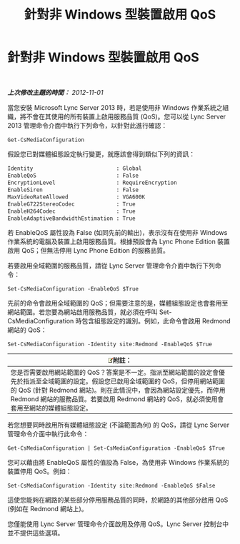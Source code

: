 ﻿---
title: 針對非 Windows 型裝置啟用 QoS
TOCTitle: 針對非 Windows 型裝置啟用 QoS
ms:assetid: 26f793df-aef8-4028-9e3b-6c2c37ea61b9
ms:mtpsurl: https://technet.microsoft.com/zh-tw/library/JJ204750(v=OCS.15)
ms:contentKeyID: 49290386
ms.date: 08/10/2015
mtps_version: v=OCS.15
ms.translationtype: HT
---

# 針對非 Windows 型裝置啟用 QoS

 

_**上次修改主題的時間：** 2012-11-01_

當您安裝 Microsoft Lync Server 2013 時，若是使用非 Windows 作業系統之組織，將不會在其使用的所有裝置上啟用服務品質 (QoS)。您可以從 Lync Server 2013 管理命令介面中執行下列命令，以針對此進行確認：

    Get-CsMediaConfiguration

假設您已對媒體組態設定執行變更，就應該會得到類似下列的資訊：

    Identity                          : Global
    EnableQoS                         : False
    EncryptionLevel                   : RequireEncryption
    EnableSiren                       : False
    MaxVideoRateAllowed               : VGA600K
    EnableG722StereoCodec             : True
    EnableH264Codec                   : True
    EnableAdaptiveBandwidthEstimation : True

若 EnableQoS 屬性設為 False (如同先前的輸出)，表示沒有在使用非 Windows 作業系統的電腦及裝置上啟用服務品質。根據預設會為 Lync Phone Edition 裝置啟用 QoS；但無法停用 Lync Phone Edition 的服務品質。

若要啟用全域範圍的服務品質，請從 Lync Server 管理命令介面中執行下列命令：

    Set-CsMediaConfiguration -EnableQoS $True

先前的命令會啟用全域範圍的 QoS；但需要注意的是，媒體組態設定也會套用至網站範圍。若您要為網站啟用服務品質，就必須在呼叫 Set-CsMediaConfiguration 時包含組態設定的識別。例如，此命令會啟用 Redmond 網站的 QoS：

    Set-CsMediaConfiguration -Identity site:Redmond -EnableQoS $True

<table>
<thead>
<tr class="header">
<th><img src="images/Gg398811.note(OCS.15).gif" title="note" alt="note" />附註：</th>
</tr>
</thead>
<tbody>
<tr class="odd">
<td>您是否需要啟用網站範圍的 QoS？答案是不一定。指派至網站範圍的設定會優先於指派至全域範圍的設定。假設您已啟用全域範圍的 QoS，但停用網站範圍的 QoS (針對 Redmond 網站)。則在此情況中，會因為網站設定優先，而停用 Redmond 網站的服務品質。若要啟用 Redmond 網站的 QoS，就必須使用會套用至網站的媒體組態設定。</td>
</tr>
</tbody>
</table>


若您想要同時啟用所有媒體組態設定 (不論範圍為何) 的 QoS，請從 Lync Server 管理命令介面中執行此命令：

    Get-CsMediaConfiguration | Set-CsMediaConfiguration -EnableQoS $True

您可以藉由將 EnableQoS 屬性的值設為 False，為使用非 Windows 作業系統的裝置停用 QoS。例如：

    Set-CsMediaConfiguration -Identity site:Redmond -EnableQoS $False

這使您能夠在網路的某些部分停用服務品質的同時，於網路的其他部分啟用 QoS (例如在 Redmond 網站上)。

您僅能使用 Lync Server 管理命令介面啟用及停用 QoS。Lync Server 控制台中並不提供這些選項。

